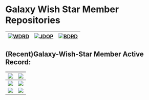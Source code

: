 # Galaxy Wish Star Member Repositories
|[![WDRD](https://github-readme-stats.vercel.app/api/pin/?username=Galaxy-Wish-Star&repo=Web_DEV_ING&theme=gruvbox)](https://github.com/Galaxy-Wish-Star/Web_DEV_ING)|[![JDOP](https://github-readme-stats.vercel.app/api/pin/?username=Galaxy-Wish-Star&repo=JavaWeb-Java&theme=gruvbox)](https://github.com/Galaxy-Wish-Star/JavaWeb-Java)|[![BDRD](https://github-readme-stats.vercel.app/api/pin/?username=Galaxy-Wish-Star&repo=blog_DEV_ING&theme=gruvbox)](https://github.com/Galaxy-Wish-Star/blog_DEV_ING)
|-|-|-

## (Recent)Galaxy-Wish-Star Member Active Record:
|<img src="https://activity-graph.herokuapp.com/graph?username=Mason369&theme=react-dark"/>|<img src="https://activity-graph.herokuapp.com/graph?username=LingASDJ&theme=react-dark" />
|-|-
|<img src="https://activity-graph.herokuapp.com/graph?username=liusxs&theme=react-dark"/>|<img src="https://activity-graph.herokuapp.com/graph?username=pLeepl&theme=react-dark"/>
|<img src="https://activity-graph.herokuapp.com/graph?username=xiaokouhan&theme=react-dark"/>|<img src="https://activity-graph.herokuapp.com/graph?username=pujiurong&theme=react-dark"/>
